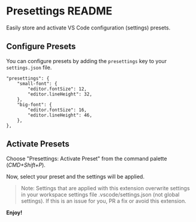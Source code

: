 # Presettings README

Easily store and activate VS Code configuration (settings) presets.

## Configure Presets

You can configure presets by adding the `presettings` key to your `settings.json` file.

```
"presettings": {
    "small-font": {
        "editor.fontSize": 12,
        "editor.lineHeight": 32,
    },
    "big-font": {
        "editor.fontSize": 16,
        "editor.lineHeight": 46,
    },
},
```

## Activate Presets

Choose "Presettings: Activate Preset" from the command palette (*CMD+Shift+P*).

Now, select your preset and the settings will be applied.

> Note: Settings that are applied with this extension overwrite settings in your workspace settings file .vscode/settings.json (not global settings). If this is an issue for you, PR a fix or avoid this extension.

**Enjoy!**
